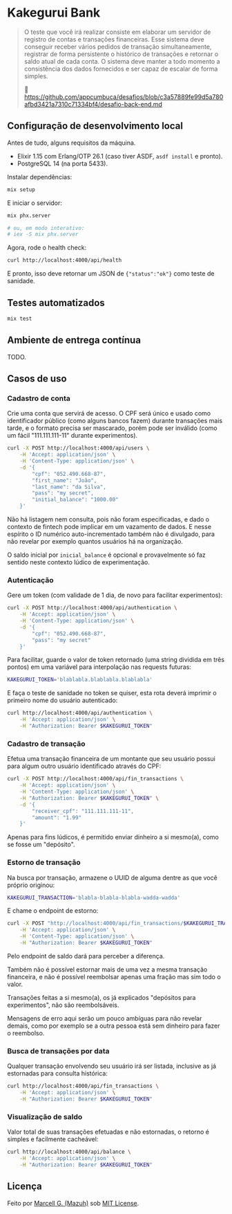 # Kakegurui Bank

> O teste que você irá realizar consiste em elaborar um servidor de registro de contas e
> transações financeiras. Esse sistema deve conseguir receber vários pedidos de transação
> simultaneamente, registrar de forma persistente o histórico de transações e retornar o
> saldo atual de cada conta. O sistema deve manter a todo momento a consistência dos dados
> fornecidos e ser capaz de escalar de forma simples.
>
> 🔗 https://github.com/appcumbuca/desafios/blob/c3a57889fe99d5a780afbd3421a7310c71334bf4/desafio-back-end.md

## Configuração de desenvolvimento local

Antes de tudo, alguns requisitos da máquina.

- Elixir 1.15 com Erlang/OTP 26.1 (caso tiver ASDF, `asdf install` e pronto).
- PostgreSQL 14 (na porta 5433).

Instalar dependências:

```sh
mix setup
```

E iniciar o servidor:

```sh
mix phx.server

# ou, em modo interativo:
# iex -S mix phx.server
```

Agora, rode o health check:

```sh
curl http://localhost:4000/api/health
```

E pronto, isso deve retornar um JSON de `{"status":"ok"}` como teste de sanidade.

## Testes automatizados

```sh
mix test
```

## Ambiente de entrega contínua

TODO.

## Casos de uso

### Cadastro de conta

Crie uma conta que servirá de acesso. O CPF será único e usado como identificador público (como
alguns bancos fazem) durante transações mais tarde, e o formato precisa ser mascarado, porém pode
ser inválido (como um fácil "111.111.111-11" durante experimentos).

```sh
curl -X POST http://localhost:4000/api/users \
    -H 'Accept: application/json' \
    -H 'Content-Type: application/json' \
    -d '{
        "cpf": "052.490.668-87",
        "first_name": "João",
        "last_name": "da Silva",
        "pass": "my secret",
        "initial_balance": "1000.00"
    }'
```

Não há listagem nem consulta, pois não foram especificadas, e dado o contexto de fintech
pode implicar em um vazamento de dados. E nesse espírito o ID numérico auto-incrementado
também não é divulgado, para não revelar por exemplo quantos usuários há na organização.

O saldo inicial por `inicial_balance` é opcional e provavelmente só faz sentido neste
contexto lúdico de experimentação.

### Autenticação

Gere um token (com validade de 1 dia, de novo para facilitar experimentos):

```sh
curl -X POST http://localhost:4000/api/authentication \
    -H 'Accept: application/json' \
    -H 'Content-Type: application/json' \
    -d '{
        "cpf": "052.490.668-87",
        "pass": "my secret"
    }'
```

Para facilitar, guarde o valor de token retornado (uma string dividida em três pontos) em uma
variável para interpolação nas requests futuras:

```sh
KAKEGURUI_TOKEN='blablabla.blablabla.blablabla'
```

E faça o teste de sanidade no token se quiser, esta rota deverá imprimir o
primeiro nome do usuário autenticado:

```sh
curl http://localhost:4000/api/authentication \
    -H 'Accept: application/json' \
    -H "Authorization: Bearer $KAKEGURUI_TOKEN"
```

### Cadastro de transação

Efetua uma transação financeira de um montante que seu usuário possui
para algum outro usuário identificado através do CPF:

```sh
curl -X POST http://localhost:4000/api/fin_transactions \
    -H 'Accept: application/json' \
    -H 'Content-Type: application/json' \
    -H "Authorization: Bearer $KAKEGURUI_TOKEN" \
    -d '{
        "receiver_cpf": "111.111.111-11",
        "amount": "1.99"
    }'
```

Apenas para fins lúdicos, é permitido enviar dinheiro a si mesmo(a), como se
fosse um "depósito".

### Estorno de transação

Na busca por transação, armazene o UUID de alguma dentre as que você próprio originou:

```sh
KAKEGURUI_TRANSACTION='blabla-blabla-blabla-wadda-wadda'
```

E chame o endpoint de estorno:

```sh
curl -X POST "http://localhost:4000/api/fin_transactions/$KAKEGURUI_TRANSACTION/refund" \
    -H 'Accept: application/json' \
    -H 'Content-Type: application/json' \
    -H "Authorization: Bearer $KAKEGURUI_TOKEN"
```

Pelo endpoint de saldo dará para perceber a diferença.

Também não é possível estornar mais de uma vez a mesma transação financeira,
e não é possível reembolsar apenas uma fração mas sim todo o valor.

Transações feitas a si mesmo(a), os já explicados "depósitos para experimentos", não são
reembolsáveis.

Mensagens de erro aqui serão um pouco ambíguas para não revelar demais, como por exemplo
se a outra pessoa está sem dinheiro para fazer o reembolso.

### Busca de transações por data

Qualquer transação envolvendo seu usuário irá ser listada, inclusive as
já estornadas para consulta histórica:

```sh
curl http://localhost:4000/api/fin_transactions \
    -H 'Accept: application/json' \
    -H "Authorization: Bearer $KAKEGURUI_TOKEN"
```

### Visualização de saldo

Valor total de suas transações efetuadas e não estornadas,
o retorno é simples e facilmente cacheável:

```sh
curl http://localhost:4000/api/balance \
    -H 'Accept: application/json' \
    -H "Authorization: Bearer $KAKEGURUI_TOKEN"
```

## Licença

Feito por [Marcell G. (Mazuh)](https://github.com/Mazuh/kakegurui-bank)
sob [MIT License](https://github.com/Mazuh/kakegurui-bank/blob/main/LICENSE).
